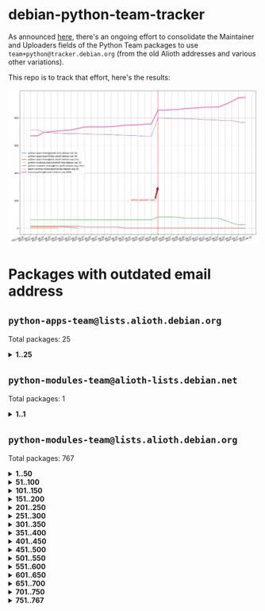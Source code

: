 # debian-python-team-tracker



As announced [here](https://lists.debian.org/debian-python/2021/08/msg00006.html), there's an ongoing effort to consolidate the Maintainer and Uploaders fields of the Python Team packages to use `team+python@tracker.debian.org` (from the old Alioth addresses and various other variations).



This repo is to track that effort, here's the results:



![Python team emails](images/python_team_emails.svg)


# Packages with outdated email address

## `python-apps-team@lists.alioth.debian.org`
Total packages: 25
<details>
<summary><b>1..25</b></summary>


| # | Package | Version |
| --- | --- | --- |
| 1 | [alot](https://tracker.debian.org/alot) | 0.9.1-2 |
| 2 | [archmage](https://tracker.debian.org/archmage) | 1:0.4.2.1-1 |
| 3 | [beets](https://tracker.debian.org/beets) | 1.4.9-7 |
| 4 | [ctop](https://tracker.debian.org/ctop) | 1.0.0-2.1 |
| 5 | [cython](https://tracker.debian.org/cython) | 0.29.14-1 |
| 6 | [db2twitter](https://tracker.debian.org/db2twitter) | 0.6-1.1 |
| 7 | [dodgy](https://tracker.debian.org/dodgy) | 0.1.9-3 |
| 8 | [etm](https://tracker.debian.org/etm) | 3.2.30-1.1 |
| 9 | [firmware-microbit-micropython](https://tracker.debian.org/firmware-microbit-micropython) | 1.0.1-2 |
| 10 | [flatlatex](https://tracker.debian.org/flatlatex) | 0.8-1.1 |
| 11 | [freealchemist](https://tracker.debian.org/freealchemist) | 0.5-1.1 |
| 12 | [kanboard-cli](https://tracker.debian.org/kanboard-cli) | 0.0.2-1.1 |
| 13 | [lightyears](https://tracker.debian.org/lightyears) | 1.4-2 |
| 14 | [muttdown](https://tracker.debian.org/muttdown) | 0.3.4-1 |
| 15 | [pelican](https://tracker.debian.org/pelican) | 4.0.1+dfsg-1.1 |
| 16 | [pipenv](https://tracker.debian.org/pipenv) | 11.9.0-1.1 |
| 17 | [prospector](https://tracker.debian.org/prospector) | 1.1.7-2 |
| 18 | [pybik](https://tracker.debian.org/pybik) | 3.0-3.1 |
| 19 | [radon](https://tracker.debian.org/radon) | 4.1.0+dfsg-1 |
| 20 | [retweet](https://tracker.debian.org/retweet) | 0.10-1.1 |
| 21 | [sen](https://tracker.debian.org/sen) | 0.6.1-0.1 |
| 22 | [sinntp](https://tracker.debian.org/sinntp) | 1.6-1.2 |
| 23 | [smem](https://tracker.debian.org/smem) | 1.5-1.1 |
| 24 | [twitterwatch](https://tracker.debian.org/twitterwatch) | 0.1-1.1 |
| 25 | [voltron](https://tracker.debian.org/voltron) | 0.1.7+git20200109-1.1 |
</details>

## `python-modules-team@alioth-lists.debian.net`
Total packages: 1
<details>
<summary><b>1..1</b></summary>


| # | Package | Version |
| --- | --- | --- |
| 1 | [setuptools-scm](https://tracker.debian.org/setuptools-scm) | 4.1.2-3 |
</details>

## `python-modules-team@lists.alioth.debian.org`
Total packages: 767
<details>
<summary><b>1..50</b></summary>


| # | Package | Version |
| --- | --- | --- |
| 1 | [aiowsgi](https://tracker.debian.org/aiowsgi) | 0.7-1.1 |
| 2 | [anorack](https://tracker.debian.org/anorack) | 0.2.7-1 |
| 3 | [anosql](https://tracker.debian.org/anosql) | 1.0.1-1 |
| 4 | [appdirs](https://tracker.debian.org/appdirs) | 1.4.4-1 |
| 5 | [asn1crypto](https://tracker.debian.org/asn1crypto) | 1.4.0-1 |
| 6 | [astral](https://tracker.debian.org/astral) | 1.6.1-2 |
| 7 | [authheaders](https://tracker.debian.org/authheaders) | 0.13.0-1 |
| 8 | [authres](https://tracker.debian.org/authres) | 1.2.0-2 |
| 9 | [automat](https://tracker.debian.org/automat) | 20.2.0-1 |
| 10 | [azure-cosmos-table-python](https://tracker.debian.org/azure-cosmos-table-python) | 1.0.5+git20191025-5 |
| 11 | [babelfish](https://tracker.debian.org/babelfish) | 0.5.4-3 |
| 12 | [bdist-nsi](https://tracker.debian.org/bdist-nsi) | 0.1.5-2 |
| 13 | [behave](https://tracker.debian.org/behave) | 1.2.6-3 |
| 14 | [bernhard](https://tracker.debian.org/bernhard) | 0.2.6-2 |
| 15 | [betamax](https://tracker.debian.org/betamax) | 0.8.1-2 |
| 16 | [bibtexparser](https://tracker.debian.org/bibtexparser) | 1.1.0+ds-3 |
| 17 | [binaryornot](https://tracker.debian.org/binaryornot) | 0.4.4+dfsg-4 |
| 18 | [bitstruct](https://tracker.debian.org/bitstruct) | 8.9.0-1 |
| 19 | [blessings](https://tracker.debian.org/blessings) | 1.6-3 |
| 20 | [blinker](https://tracker.debian.org/blinker) | 1.4+dfsg1-0.3 |
| 21 | [bottleneck](https://tracker.debian.org/bottleneck) | 1.2.1+ds1-2 |
| 22 | [case](https://tracker.debian.org/case) | 1.5.3+dfsg-3 |
| 23 | [celery-batches](https://tracker.debian.org/celery-batches) | 0.2-2 |
| 24 | [celery-haystack](https://tracker.debian.org/celery-haystack) | 0.10-4 |
| 25 | [cerealizer](https://tracker.debian.org/cerealizer) | 0.8.1-3 |
| 26 | [chardet](https://tracker.debian.org/chardet) | 4.0.0-1 |
| 27 | [chargebee-python](https://tracker.debian.org/chargebee-python) | 1.6.6-1 |
| 28 | [chargebee2-python](https://tracker.debian.org/chargebee2-python) | 2.7.3-1 |
| 29 | [circuits](https://tracker.debian.org/circuits) | 3.1.0+ds1-2 |
| 30 | [cloudpickle](https://tracker.debian.org/cloudpickle) | 1.6.0-1 |
| 31 | [codicefiscale](https://tracker.debian.org/codicefiscale) | 0.9+ds0-2 |
| 32 | [colorclass](https://tracker.debian.org/colorclass) | 2.2.0-2.1 |
| 33 | [colorspacious](https://tracker.debian.org/colorspacious) | 1.1.2-2 |
| 34 | [commonmark](https://tracker.debian.org/commonmark) | 0.9.1-3 |
| 35 | [configobj](https://tracker.debian.org/configobj) | 5.0.6-4 |
| 36 | [constantly](https://tracker.debian.org/constantly) | 15.1.0-2 |
| 37 | [contextlib2](https://tracker.debian.org/contextlib2) | 0.6.0.post1-1 |
| 38 | [cookiecutter](https://tracker.debian.org/cookiecutter) | 1.6.0-4 |
| 39 | [coreapi](https://tracker.debian.org/coreapi) | 2.3.3-4 |
| 40 | [coreschema](https://tracker.debian.org/coreschema) | 0.0.4-3 |
| 41 | [cov-core](https://tracker.debian.org/cov-core) | 1.15.0-3 |
| 42 | [cppy](https://tracker.debian.org/cppy) | 1.1.0-2 |
| 43 | [cram](https://tracker.debian.org/cram) | 0.7-4 |
| 44 | [cssutils](https://tracker.debian.org/cssutils) | 1.0.2-3 |
| 45 | [d2to1](https://tracker.debian.org/d2to1) | 0.2.12-2 |
| 46 | [deap](https://tracker.debian.org/deap) | 1.3.1-2 |
| 47 | [debiancontributors](https://tracker.debian.org/debiancontributors) | 0.7.8-2 |
| 48 | [defusedxml](https://tracker.debian.org/defusedxml) | 0.6.0-2 |
| 49 | [devpi-common](https://tracker.debian.org/devpi-common) | 3.2.2-1.1 |
| 50 | [django-ajax-selects](https://tracker.debian.org/django-ajax-selects) | 1.7.0-3 |
</details>
<details>
<summary><b>51..100</b></summary>

| # | Package | Version |
| --- | --- | --- |
| 51 | [django-anymail](https://tracker.debian.org/django-anymail) | 7.1.0-1 |
| 52 | [django-auto-one-to-one](https://tracker.debian.org/django-auto-one-to-one) | 3.3.0-1 |
| 53 | [django-bitfield](https://tracker.debian.org/django-bitfield) | 1.9.6-2 |
| 54 | [django-countries](https://tracker.debian.org/django-countries) | 6.0-1 |
| 55 | [django-dirtyfields](https://tracker.debian.org/django-dirtyfields) | 1.3.1-2 |
| 56 | [django-downloadview](https://tracker.debian.org/django-downloadview) | 2.1.1-1 |
| 57 | [django-environ](https://tracker.debian.org/django-environ) | 0.4.4-2 |
| 58 | [django-filter](https://tracker.debian.org/django-filter) | 2.4.0-1 |
| 59 | [django-fsm-admin](https://tracker.debian.org/django-fsm-admin) | 1.2.4-2 |
| 60 | [django-guardian](https://tracker.debian.org/django-guardian) | 2.0.0-2 |
| 61 | [django-hvad](https://tracker.debian.org/django-hvad) | 1.8.0-1.1 |
| 62 | [django-impersonate](https://tracker.debian.org/django-impersonate) | 1.5-1 |
| 63 | [django-js-reverse](https://tracker.debian.org/django-js-reverse) | 0.7.3-1.1 |
| 64 | [django-macaddress](https://tracker.debian.org/django-macaddress) | 1.5.0-2 |
| 65 | [django-maintenancemode](https://tracker.debian.org/django-maintenancemode) | 0.11.3-1 |
| 66 | [django-markupfield](https://tracker.debian.org/django-markupfield) | 2.0.0-1 |
| 67 | [django-memoize](https://tracker.debian.org/django-memoize) | 2.2.0+dfsg-1 |
| 68 | [django-model-utils](https://tracker.debian.org/django-model-utils) | 3.1.1-2 |
| 69 | [django-nose](https://tracker.debian.org/django-nose) | 1.4.6-2.1 |
| 70 | [django-notification](https://tracker.debian.org/django-notification) | 1.2.0-3 |
| 71 | [django-organizations](https://tracker.debian.org/django-organizations) | 1.1.2-1 |
| 72 | [django-pagination](https://tracker.debian.org/django-pagination) | 1.0.7-4 |
| 73 | [django-paintstore](https://tracker.debian.org/django-paintstore) | 0.2-4 |
| 74 | [django-picklefield](https://tracker.debian.org/django-picklefield) | 3.0.1-1 |
| 75 | [django-pipeline](https://tracker.debian.org/django-pipeline) | 1.6.14-3 |
| 76 | [django-q](https://tracker.debian.org/django-q) | 1.2.1-1 |
| 77 | [django-recurrence](https://tracker.debian.org/django-recurrence) | 1.10.3-1 |
| 78 | [django-redis-sessions](https://tracker.debian.org/django-redis-sessions) | 0.6.1-2 |
| 79 | [django-sass-processor](https://tracker.debian.org/django-sass-processor) | 0.8.2-1 |
| 80 | [django-setuptest](https://tracker.debian.org/django-setuptest) | 0.2.1-4 |
| 81 | [django-simple-captcha](https://tracker.debian.org/django-simple-captcha) | 0.5.6-2 |
| 82 | [django-simple-redis-admin](https://tracker.debian.org/django-simple-redis-admin) | 1.4.0-2 |
| 83 | [django-stronghold](https://tracker.debian.org/django-stronghold) | 0.3.0+debian-2 |
| 84 | [django-uwsgi](https://tracker.debian.org/django-uwsgi) | 0.2.2-2 |
| 85 | [django-webpack-loader](https://tracker.debian.org/django-webpack-loader) | 0.6.0-2 |
| 86 | [django-websocket-redis](https://tracker.debian.org/django-websocket-redis) | 0.4.7-2 |
| 87 | [django-wkhtmltopdf](https://tracker.debian.org/django-wkhtmltopdf) | 3.3.0-1 |
| 88 | [django-xmlrpc](https://tracker.debian.org/django-xmlrpc) | 0.1.8-2 |
| 89 | [djangorestframework-api-key](https://tracker.debian.org/djangorestframework-api-key) | 2.0.0-2 |
| 90 | [djangorestframework-filters](https://tracker.debian.org/djangorestframework-filters) | 1.0.0.dev0-1 |
| 91 | [dkimpy](https://tracker.debian.org/dkimpy) | 1.0.5-1 |
| 92 | [dnsdiag](https://tracker.debian.org/dnsdiag) | 1.7.0-1 |
| 93 | [dnspython](https://tracker.debian.org/dnspython) | 2.0.0-1 |
| 94 | [dockerpty](https://tracker.debian.org/dockerpty) | 0.4.1-2 |
| 95 | [dominate](https://tracker.debian.org/dominate) | 2.3.1-2 |
| 96 | [doublex](https://tracker.debian.org/doublex) | 1.9.2-1 |
| 97 | [drf-generators](https://tracker.debian.org/drf-generators) | 0.5.0-1 |
| 98 | [easyprocess](https://tracker.debian.org/easyprocess) | 0.2.5-2 |
| 99 | [elasticsearch-curator](https://tracker.debian.org/elasticsearch-curator) | 5.8.1-1 |
| 100 | [entrypoints](https://tracker.debian.org/entrypoints) | 0.3-3 |
</details>
<details>
<summary><b>101..150</b></summary>

| # | Package | Version |
| --- | --- | --- |
| 101 | [enum34](https://tracker.debian.org/enum34) | 1.1.6-4 |
| 102 | [enzyme](https://tracker.debian.org/enzyme) | 0.4.1-2 |
| 103 | [exam](https://tracker.debian.org/exam) | 0.10.5-3 |
| 104 | [factory-boy](https://tracker.debian.org/factory-boy) | 2.11.1-3 |
| 105 | [faker](https://tracker.debian.org/faker) | 0.9.3-0.1 |
| 106 | [fakesleep](https://tracker.debian.org/fakesleep) | 0.1-2 |
| 107 | [fastchunking](https://tracker.debian.org/fastchunking) | 0.0.3-2 |
| 108 | [fastkml](https://tracker.debian.org/fastkml) | 0.11-3 |
| 109 | [feedgenerator](https://tracker.debian.org/feedgenerator) | 1.9-2 |
| 110 | [flake8-docstrings](https://tracker.debian.org/flake8-docstrings) | 1.1.0-1.1 |
| 111 | [flake8-polyfill](https://tracker.debian.org/flake8-polyfill) | 1.0.2-2 |
| 112 | [flask-api](https://tracker.debian.org/flask-api) | 1.1+dfsg-1.1 |
| 113 | [flask-assets](https://tracker.debian.org/flask-assets) | 2.0-1 |
| 114 | [flask-babelex](https://tracker.debian.org/flask-babelex) | 0.9.4-1 |
| 115 | [flask-bcrypt](https://tracker.debian.org/flask-bcrypt) | 0.7.1-2 |
| 116 | [flask-compress](https://tracker.debian.org/flask-compress) | 1.4.0-3 |
| 117 | [flask-gravatar](https://tracker.debian.org/flask-gravatar) | 0.4.2-2 |
| 118 | [flask-htmlmin](https://tracker.debian.org/flask-htmlmin) | 1.3.2-2 |
| 119 | [flask-ldapconn](https://tracker.debian.org/flask-ldapconn) | 0.7.2-1.1 |
| 120 | [flask-limiter](https://tracker.debian.org/flask-limiter) | 1.0.1-2 |
| 121 | [flask-login](https://tracker.debian.org/flask-login) | 0.5.0-1 |
| 122 | [flask-mail](https://tracker.debian.org/flask-mail) | 0.9.1+dfsg1-1.1 |
| 123 | [flask-mongoengine](https://tracker.debian.org/flask-mongoengine) | 0.9.3-4 |
| 124 | [flask-multistatic](https://tracker.debian.org/flask-multistatic) | 1.0-2 |
| 125 | [flask-paranoid](https://tracker.debian.org/flask-paranoid) | 0.2.0-3.1 |
| 126 | [flask-principal](https://tracker.debian.org/flask-principal) | 0.4.0-2 |
| 127 | [flask-script](https://tracker.debian.org/flask-script) | 2.0.6-2 |
| 128 | [flask-silk](https://tracker.debian.org/flask-silk) | 0.2-18 |
| 129 | [flask-wtf](https://tracker.debian.org/flask-wtf) | 0.14.3-1 |
| 130 | [flufl.bounce](https://tracker.debian.org/flufl.bounce) | 3.0.1-1 |
| 131 | [flufl.enum](https://tracker.debian.org/flufl.enum) | 4.1.1-3 |
| 132 | [flufl.i18n](https://tracker.debian.org/flufl.i18n) | 3.0.1-1 |
| 133 | [flufl.lock](https://tracker.debian.org/flufl.lock) | 5.0.1-1 |
| 134 | [flufl.password](https://tracker.debian.org/flufl.password) | 1.3-3 |
| 135 | [flufl.testing](https://tracker.debian.org/flufl.testing) | 0.7-2 |
| 136 | [freetype-py](https://tracker.debian.org/freetype-py) | 2.2.0-1 |
| 137 | [gerritlib](https://tracker.debian.org/gerritlib) | 0.8.0-2 |
| 138 | [gmplot](https://tracker.debian.org/gmplot) | 1.2.0-2 |
| 139 | [gpxpy](https://tracker.debian.org/gpxpy) | 1.4.2-1 |
| 140 | [gtextfsm](https://tracker.debian.org/gtextfsm) | 1.1.0-2 |
| 141 | [gtts](https://tracker.debian.org/gtts) | 2.0.3-1 |
| 142 | [gtts-token](https://tracker.debian.org/gtts-token) | 1.1.3-1 |
| 143 | [guzzle-sphinx-theme](https://tracker.debian.org/guzzle-sphinx-theme) | 0.7.11-5 |
| 144 | [hachoir](https://tracker.debian.org/hachoir) | 3.1.0+dfsg-3 |
| 145 | [haproxy-log-analysis](https://tracker.debian.org/haproxy-log-analysis) | 2.0~b0-2 |
| 146 | [heapdict](https://tracker.debian.org/heapdict) | 1.0.1-1 |
| 147 | [hiro](https://tracker.debian.org/hiro) | 0.5-2 |
| 148 | [httpx](https://tracker.debian.org/httpx) | 0.16.1-1 |
| 149 | [hyperlink](https://tracker.debian.org/hyperlink) | 19.0.0-2 |
| 150 | [hypothesis-auto](https://tracker.debian.org/hypothesis-auto) | 1.1.4-2 |
</details>
<details>
<summary><b>151..200</b></summary>

| # | Package | Version |
| --- | --- | --- |
| 151 | [importmagic](https://tracker.debian.org/importmagic) | 0.1.7-2 |
| 152 | [inflection](https://tracker.debian.org/inflection) | 0.3.1-2 |
| 153 | [ipdb](https://tracker.debian.org/ipdb) | 0.13.3-1 |
| 154 | [isodate](https://tracker.debian.org/isodate) | 0.6.0-2 |
| 155 | [itypes](https://tracker.debian.org/itypes) | 1.1.0-4 |
| 156 | [jaraco.itertools](https://tracker.debian.org/jaraco.itertools) | 2.0.1-4 |
| 157 | [javaproperties](https://tracker.debian.org/javaproperties) | 0.7.0-1 |
| 158 | [jinja2-time](https://tracker.debian.org/jinja2-time) | 0.2.0-2 |
| 159 | [jpy](https://tracker.debian.org/jpy) | 0.9.0-3 |
| 160 | [jpylyzer](https://tracker.debian.org/jpylyzer) | 2.0.0-3 |
| 161 | [json-tricks](https://tracker.debian.org/json-tricks) | 3.11.0-2 |
| 162 | [jsonhyperschema-codec](https://tracker.debian.org/jsonhyperschema-codec) | 1.0.3-2 |
| 163 | [jsonpickle](https://tracker.debian.org/jsonpickle) | 1.2-1 |
| 164 | [junos-eznc](https://tracker.debian.org/junos-eznc) | 2.1.7-3 |
| 165 | [jupyter-sphinx-theme](https://tracker.debian.org/jupyter-sphinx-theme) | 0.0.6+ds1-10 |
| 166 | [kitchen](https://tracker.debian.org/kitchen) | 1.2.6-2 |
| 167 | [kivy](https://tracker.debian.org/kivy) | 1.11.0-2 |
| 168 | [kiwisolver](https://tracker.debian.org/kiwisolver) | 1.3.1-1 |
| 169 | [lazr.delegates](https://tracker.debian.org/lazr.delegates) | 2.0.3-2 |
| 170 | [lazr.restfulclient](https://tracker.debian.org/lazr.restfulclient) | 0.14.2-2 |
| 171 | [lazr.smtptest](https://tracker.debian.org/lazr.smtptest) | 2.0.3-2 |
| 172 | [lexicon](https://tracker.debian.org/lexicon) | 3.3.17-1 |
| 173 | [libthumbor](https://tracker.debian.org/libthumbor) | 1.3.3-2 |
| 174 | [logilab-constraint](https://tracker.debian.org/logilab-constraint) | 0.6.0-2 |
| 175 | [mako](https://tracker.debian.org/mako) | 1.1.3+ds1-2 |
| 176 | [mando](https://tracker.debian.org/mando) | 0.6.4-5 |
| 177 | [manuel](https://tracker.debian.org/manuel) | 1.10.1-2 |
| 178 | [markupsafe](https://tracker.debian.org/markupsafe) | 1.1.1-1 |
| 179 | [mercurial-extension-utils](https://tracker.debian.org/mercurial-extension-utils) | 1.5.1-1 |
| 180 | [mercurial-extension-utils](https://tracker.debian.org/mercurial-extension-utils) | 1.5.1-3 |
| 181 | [mercurial-keyring](https://tracker.debian.org/mercurial-keyring) | 1.3.1-3 |
| 182 | [microsoft-authentication-extensions-for-python](https://tracker.debian.org/microsoft-authentication-extensions-for-python) | 0.3.0-1 |
| 183 | [milksnake](https://tracker.debian.org/milksnake) | 0.1.5-1 |
| 184 | [mimerender](https://tracker.debian.org/mimerender) | 0.6.0-2 |
| 185 | [mmllib](https://tracker.debian.org/mmllib) | 0.3.0.post1-2 |
| 186 | [mockldap](https://tracker.debian.org/mockldap) | 0.3.0-4 |
| 187 | [modernize](https://tracker.debian.org/modernize) | 0.7-2 |
| 188 | [moksha.common](https://tracker.debian.org/moksha.common) | 1.2.5-4 |
| 189 | [more-itertools](https://tracker.debian.org/more-itertools) | 4.2.0-3 |
| 190 | [mrtparse](https://tracker.debian.org/mrtparse) | 1.6-2 |
| 191 | [multiprocess](https://tracker.debian.org/multiprocess) | 0.70.11.1-1 |
| 192 | [musicbrainzngs](https://tracker.debian.org/musicbrainzngs) | 0.7.1-2 |
| 193 | [mutagen](https://tracker.debian.org/mutagen) | 1.45.1-2 |
| 194 | [mwic](https://tracker.debian.org/mwic) | 0.7.8-1 |
| 195 | [mysql-connector-python](https://tracker.debian.org/mysql-connector-python) | 8.0.15-2 |
| 196 | [nb2plots](https://tracker.debian.org/nb2plots) | 0.6-2 |
| 197 | [netifaces](https://tracker.debian.org/netifaces) | 0.10.9-0.2 |
| 198 | [netmiko](https://tracker.debian.org/netmiko) | 2.4.2-1 |
| 199 | [networkx](https://tracker.debian.org/networkx) | 2.5+ds-2 |
| 200 | [nose](https://tracker.debian.org/nose) | 1.3.7-6 |
</details>
<details>
<summary><b>201..250</b></summary>

| # | Package | Version |
| --- | --- | --- |
| 201 | [nose](https://tracker.debian.org/nose) | 1.3.7-7 |
| 202 | [nose2](https://tracker.debian.org/nose2) | 0.9.2-1 |
| 203 | [nose2-cov](https://tracker.debian.org/nose2-cov) | 1.0a4-3 |
| 204 | [ntplib](https://tracker.debian.org/ntplib) | 0.3.3-2 |
| 205 | [numpy-stl](https://tracker.debian.org/numpy-stl) | 2.9.0-1 |
| 206 | [numpydoc](https://tracker.debian.org/numpydoc) | 1.1.0-3 |
| 207 | [obsub](https://tracker.debian.org/obsub) | 0.2-4 |
| 208 | [okasha](https://tracker.debian.org/okasha) | 0.2.4-4 |
| 209 | [overpass](https://tracker.debian.org/overpass) | 0.7-1 |
| 210 | [paramiko](https://tracker.debian.org/paramiko) | 2.7.2-1 |
| 211 | [pastescript](https://tracker.debian.org/pastescript) | 2.0.2-4 |
| 212 | [pcapy](https://tracker.debian.org/pcapy) | 0.11.4-2 |
| 213 | [pdfkit](https://tracker.debian.org/pdfkit) | 0.6.1-2 |
| 214 | [pep8](https://tracker.debian.org/pep8) | 1.7.1-9 |
| 215 | [pep8-naming](https://tracker.debian.org/pep8-naming) | 0.10.0-1 |
| 216 | [pg8000](https://tracker.debian.org/pg8000) | 1.10.6-2 |
| 217 | [pidcat](https://tracker.debian.org/pidcat) | 2.1.0-4 |
| 218 | [pilkit](https://tracker.debian.org/pilkit) | 2.0-3 |
| 219 | [plastex](https://tracker.debian.org/plastex) | 2.1-2 |
| 220 | [ply](https://tracker.debian.org/ply) | 3.11-4 |
| 221 | [portio](https://tracker.debian.org/portio) | 0.5-4 |
| 222 | [postgresfixture](https://tracker.debian.org/postgresfixture) | 0.4.2-1 |
| 223 | [power](https://tracker.debian.org/power) | 1.4+dfsg-4 |
| 224 | [pprintpp](https://tracker.debian.org/pprintpp) | 0.4.0-2 |
| 225 | [preggy](https://tracker.debian.org/preggy) | 1.4.4-1 |
| 226 | [prettytable](https://tracker.debian.org/prettytable) | 0.7.2-5 |
| 227 | [proxmoxer](https://tracker.debian.org/proxmoxer) | 1.0.3-2 |
| 228 | [ptable](https://tracker.debian.org/ptable) | 0.9.2-2 |
| 229 | [py-macaroon-bakery](https://tracker.debian.org/py-macaroon-bakery) | 1.3.1-1 |
| 230 | [py-radix](https://tracker.debian.org/py-radix) | 0.10.0-3 |
| 231 | [py3dns](https://tracker.debian.org/py3dns) | 3.2.1-1 |
| 232 | [pyacoustid](https://tracker.debian.org/pyacoustid) | 1.2.0-2 |
| 233 | [pyasn1](https://tracker.debian.org/pyasn1) | 0.4.8-1 |
| 234 | [pybindgen](https://tracker.debian.org/pybindgen) | 0.20.0+dfsg1-2 |
| 235 | [pycairo](https://tracker.debian.org/pycairo) | 1.16.2-3 |
| 236 | [pycairo](https://tracker.debian.org/pycairo) | 1.16.2-4 |
| 237 | [pycallgraph](https://tracker.debian.org/pycallgraph) | 1.1.3-1.2 |
| 238 | [pycares](https://tracker.debian.org/pycares) | 3.1.1-1 |
| 239 | [pychm](https://tracker.debian.org/pychm) | 0.8.6-2 |
| 240 | [pycifrw](https://tracker.debian.org/pycifrw) | 4.4-2 |
| 241 | [pyclamd](https://tracker.debian.org/pyclamd) | 0.4.0-2 |
| 242 | [pycodestyle](https://tracker.debian.org/pycodestyle) | 2.6.0-1 |
| 243 | [pycparser](https://tracker.debian.org/pycparser) | 2.20-3 |
| 244 | [pycryptodome](https://tracker.debian.org/pycryptodome) | 3.9.7+dfsg1-1 |
| 245 | [pycxx](https://tracker.debian.org/pycxx) | 7.1.4-0.1 |
| 246 | [pydbus](https://tracker.debian.org/pydbus) | 0.6.0-4 |
| 247 | [pydenticon](https://tracker.debian.org/pydenticon) | 0.3.1-2 |
| 248 | [pydispatcher](https://tracker.debian.org/pydispatcher) | 2.0.5-2 |
| 249 | [pydle](https://tracker.debian.org/pydle) | 0.9.4-2 |
| 250 | [pyeapi](https://tracker.debian.org/pyeapi) | 0.8.1-2 |
</details>
<details>
<summary><b>251..300</b></summary>

| # | Package | Version |
| --- | --- | --- |
| 251 | [pyee](https://tracker.debian.org/pyee) | 7.0.2-1 |
| 252 | [pyenchant](https://tracker.debian.org/pyenchant) | 3.2.0-1 |
| 253 | [pyfg](https://tracker.debian.org/pyfg) | 0.50-2 |
| 254 | [pyfiglet](https://tracker.debian.org/pyfiglet) | 0.8.0+dfsg-1 |
| 255 | [pyfribidi](https://tracker.debian.org/pyfribidi) | 0.12.0+repack-7 |
| 256 | [pygame](https://tracker.debian.org/pygame) | 1.9.6+dfsg-2 |
| 257 | [pygeoif](https://tracker.debian.org/pygeoif) | 0.7-2 |
| 258 | [pygithub](https://tracker.debian.org/pygithub) | 1.43.7-1 |
| 259 | [pygments](https://tracker.debian.org/pygments) | 2.3.1+dfsg-3 |
| 260 | [pygtail](https://tracker.debian.org/pygtail) | 0.6.1-2 |
| 261 | [pygtkspellcheck](https://tracker.debian.org/pygtkspellcheck) | 4.0.5-2 |
| 262 | [pyhamcrest](https://tracker.debian.org/pyhamcrest) | 1.9.0-3 |
| 263 | [pyicu](https://tracker.debian.org/pyicu) | 2.5-1 |
| 264 | [pyinotify](https://tracker.debian.org/pyinotify) | 0.9.6-1.3 |
| 265 | [pyiosxr](https://tracker.debian.org/pyiosxr) | 0.52-1.1 |
| 266 | [pyjavaproperties](https://tracker.debian.org/pyjavaproperties) | 0.7-2 |
| 267 | [pyjokes](https://tracker.debian.org/pyjokes) | 0.5.0-3 |
| 268 | [pykcs11](https://tracker.debian.org/pykcs11) | 1.5.10-1 |
| 269 | [pylama](https://tracker.debian.org/pylama) | 7.4.3-3 |
| 270 | [pylibmc](https://tracker.debian.org/pylibmc) | 1.5.2-3 |
| 271 | [pylint-celery](https://tracker.debian.org/pylint-celery) | 0.3-5 |
| 272 | [pylint-common](https://tracker.debian.org/pylint-common) | 0.2.5-4 |
| 273 | [pylint-django](https://tracker.debian.org/pylint-django) | 2.0.13-1 |
| 274 | [pylint-flask](https://tracker.debian.org/pylint-flask) | 0.5-4 |
| 275 | [pylint-plugin-utils](https://tracker.debian.org/pylint-plugin-utils) | 0.6-1 |
| 276 | [pymacs](https://tracker.debian.org/pymacs) | 0.25-3 |
| 277 | [pymilter](https://tracker.debian.org/pymilter) | 1.0.4-2 |
| 278 | [pymodbus](https://tracker.debian.org/pymodbus) | 2.1.0+dfsg-2 |
| 279 | [pymssql](https://tracker.debian.org/pymssql) | 2.1.4+dfsg-3 |
| 280 | [pymupdf](https://tracker.debian.org/pymupdf) | 1.17.4+ds1-2 |
| 281 | [pynag](https://tracker.debian.org/pynag) | 1.1.2+dfsg-2 |
| 282 | [pynliner](https://tracker.debian.org/pynliner) | 0.8.0-2 |
| 283 | [pyopengl](https://tracker.debian.org/pyopengl) | 3.1.5+dfsg-1 |
| 284 | [pypandoc](https://tracker.debian.org/pypandoc) | 1.5+ds0-1 |
| 285 | [pyparsing](https://tracker.debian.org/pyparsing) | 2.4.7-1 |
| 286 | [pyphen](https://tracker.debian.org/pyphen) | 0.9.5-3 |
| 287 | [pyprind](https://tracker.debian.org/pyprind) | 2.11.2-2 |
| 288 | [pyquery](https://tracker.debian.org/pyquery) | 1.2.9-4 |
| 289 | [pyrad](https://tracker.debian.org/pyrad) | 2.1-2 |
| 290 | [pyrfc3339](https://tracker.debian.org/pyrfc3339) | 1.1-2 |
| 291 | [pyrsistent](https://tracker.debian.org/pyrsistent) | 0.15.5-1 |
| 292 | [pysendfile](https://tracker.debian.org/pysendfile) | 2.0.1-3 |
| 293 | [pysimplesoap](https://tracker.debian.org/pysimplesoap) | 1.16.2-3 |
| 294 | [pysmi](https://tracker.debian.org/pysmi) | 0.3.2-2 |
| 295 | [pysodium](https://tracker.debian.org/pysodium) | 0.7.0-2 |
| 296 | [pyspf](https://tracker.debian.org/pyspf) | 2.0.14-2 |
| 297 | [pysrs](https://tracker.debian.org/pysrs) | 1.0.3-2 |
| 298 | [pysrt](https://tracker.debian.org/pysrt) | 1.0.1-2 |
| 299 | [pyssim](https://tracker.debian.org/pyssim) | 0.2-2 |
| 300 | [pystemd](https://tracker.debian.org/pystemd) | 0.7.0-4 |
</details>
<details>
<summary><b>301..350</b></summary>

| # | Package | Version |
| --- | --- | --- |
| 301 | [pysubnettree](https://tracker.debian.org/pysubnettree) | 0.33-1 |
| 302 | [pytaglib](https://tracker.debian.org/pytaglib) | 0.3.6+dfsg-2 |
| 303 | [pytds](https://tracker.debian.org/pytds) | 1.10.0-1 |
| 304 | [pytest-arraydiff](https://tracker.debian.org/pytest-arraydiff) | 0.3-1 |
| 305 | [pytest-bdd](https://tracker.debian.org/pytest-bdd) | 3.2.1-1 |
| 306 | [pytest-cookies](https://tracker.debian.org/pytest-cookies) | 0.4.0-1 |
| 307 | [pytest-django](https://tracker.debian.org/pytest-django) | 3.5.1-1 |
| 308 | [pytest-expect](https://tracker.debian.org/pytest-expect) | 1.1.0-2 |
| 309 | [pytest-forked](https://tracker.debian.org/pytest-forked) | 1.3.0-1 |
| 310 | [pytest-helpers-namespace](https://tracker.debian.org/pytest-helpers-namespace) | 2019.1.8-1 |
| 311 | [pytest-httpbin](https://tracker.debian.org/pytest-httpbin) | 1.0.0-2 |
| 312 | [pytest-instafail](https://tracker.debian.org/pytest-instafail) | 0.4.2-1 |
| 313 | [pytest-remotedata](https://tracker.debian.org/pytest-remotedata) | 0.3.2-1 |
| 314 | [pytest-runner](https://tracker.debian.org/pytest-runner) | 2.11.1-1.2 |
| 315 | [pytest-sugar](https://tracker.debian.org/pytest-sugar) | 0.9.4-1 |
| 316 | [pytest-tornado](https://tracker.debian.org/pytest-tornado) | 0.8.1-1 |
| 317 | [pytest-vcr](https://tracker.debian.org/pytest-vcr) | 1.0.2-2 |
| 318 | [pytest-xvfb](https://tracker.debian.org/pytest-xvfb) | 1.2.0-1 |
| 319 | [python-activipy](https://tracker.debian.org/python-activipy) | 0.1-7 |
| 320 | [python-adal](https://tracker.debian.org/python-adal) | 1.2.2-1 |
| 321 | [python-agate](https://tracker.debian.org/python-agate) | 1.6.1-1 |
| 322 | [python-agate-excel](https://tracker.debian.org/python-agate-excel) | 0.2.3-1 |
| 323 | [python-aiohttp-security](https://tracker.debian.org/python-aiohttp-security) | 0.4.0-2 |
| 324 | [python-aiohttp-session](https://tracker.debian.org/python-aiohttp-session) | 2.9.0-2 |
| 325 | [python-aioinflux](https://tracker.debian.org/python-aioinflux) | 0.9.0-2 |
| 326 | [python-aiomeasures](https://tracker.debian.org/python-aiomeasures) | 0.5.14-3 |
| 327 | [python-altair](https://tracker.debian.org/python-altair) | 4.0.1-2 |
| 328 | [python-altgraph](https://tracker.debian.org/python-altgraph) | 0.17+ds0-1 |
| 329 | [python-amqplib](https://tracker.debian.org/python-amqplib) | 1.0.2-2 |
| 330 | [python-anyjson](https://tracker.debian.org/python-anyjson) | 0.3.3-2 |
| 331 | [python-apptools](https://tracker.debian.org/python-apptools) | 4.5.0-1.1 |
| 332 | [python-aptly](https://tracker.debian.org/python-aptly) | 0.12.10-2 |
| 333 | [python-argon2](https://tracker.debian.org/python-argon2) | 18.3.0-2 |
| 334 | [python-args](https://tracker.debian.org/python-args) | 0.1.0-3 |
| 335 | [python-arpy](https://tracker.debian.org/python-arpy) | 1.1.1-4 |
| 336 | [python-astor](https://tracker.debian.org/python-astor) | 0.8.1-1 |
| 337 | [python-async-timeout](https://tracker.debian.org/python-async-timeout) | 3.0.1-1.1 |
| 338 | [python-azure-devtools](https://tracker.debian.org/python-azure-devtools) | 1.2.0-1 |
| 339 | [python-base58](https://tracker.debian.org/python-base58) | 1.0.3-1.1 |
| 340 | [python-bcdoc](https://tracker.debian.org/python-bcdoc) | 0.16.0-2 |
| 341 | [python-bioblend](https://tracker.debian.org/python-bioblend) | 0.7.0-3 |
| 342 | [python-bitbucket-api](https://tracker.debian.org/python-bitbucket-api) | 0.5.0-3 |
| 343 | [python-box](https://tracker.debian.org/python-box) | 3.4.6-2 |
| 344 | [python-btrees](https://tracker.debian.org/python-btrees) | 4.3.1-2 |
| 345 | [python-cachecontrol](https://tracker.debian.org/python-cachecontrol) | 0.12.6-1 |
| 346 | [python-can](https://tracker.debian.org/python-can) | 3.3.2.final~github-2 |
| 347 | [python-cement](https://tracker.debian.org/python-cement) | 2.10.0-2 |
| 348 | [python-cerberus](https://tracker.debian.org/python-cerberus) | 1.3.2-1 |
| 349 | [python-click](https://tracker.debian.org/python-click) | 7.1.2-1 |
| 350 | [python-click-log](https://tracker.debian.org/python-click-log) | 0.2.1-2 |
</details>
<details>
<summary><b>351..400</b></summary>

| # | Package | Version |
| --- | --- | --- |
| 351 | [python-click-threading](https://tracker.debian.org/python-click-threading) | 0.4.4-2 |
| 352 | [python-clint](https://tracker.debian.org/python-clint) | 0.5.1-3 |
| 353 | [python-cluster](https://tracker.debian.org/python-cluster) | 1.3.3-3 |
| 354 | [python-cmarkgfm](https://tracker.debian.org/python-cmarkgfm) | 0.4.2-1 |
| 355 | [python-coloredlogs](https://tracker.debian.org/python-coloredlogs) | 7.3-2 |
| 356 | [python-colour](https://tracker.debian.org/python-colour) | 0.1.5-2 |
| 357 | [python-commentjson](https://tracker.debian.org/python-commentjson) | 0.8.3-2 |
| 358 | [python-consul](https://tracker.debian.org/python-consul) | 0.7.1-1.1 |
| 359 | [python-cookies](https://tracker.debian.org/python-cookies) | 2.2.1-3 |
| 360 | [python-cpuinfo](https://tracker.debian.org/python-cpuinfo) | 5.0.0-2 |
| 361 | [python-crcmod](https://tracker.debian.org/python-crcmod) | 1.7+dfsg-2 |
| 362 | [python-cs](https://tracker.debian.org/python-cs) | 2.7.1-1 |
| 363 | [python-cssselect2](https://tracker.debian.org/python-cssselect2) | 0.3.0-1 |
| 364 | [python-cycler](https://tracker.debian.org/python-cycler) | 0.10.0-3 |
| 365 | [python-daiquiri](https://tracker.debian.org/python-daiquiri) | 1.6.0-1 |
| 366 | [python-dbfread](https://tracker.debian.org/python-dbfread) | 2.0.7-3 |
| 367 | [python-decorator](https://tracker.debian.org/python-decorator) | 4.4.2-2 |
| 368 | [python-demjson](https://tracker.debian.org/python-demjson) | 2.2.4-5 |
| 369 | [python-diaspy](https://tracker.debian.org/python-diaspy) | 0.6.0-2 |
| 370 | [python-dict2xml](https://tracker.debian.org/python-dict2xml) | 1.7.0-1 |
| 371 | [python-dictobj](https://tracker.debian.org/python-dictobj) | 0.4-4 |
| 372 | [python-distro](https://tracker.debian.org/python-distro) | 1.5.0-1 |
| 373 | [python-distutils-extra](https://tracker.debian.org/python-distutils-extra) | 2.45 |
| 374 | [python-django-braces](https://tracker.debian.org/python-django-braces) | 1.14.0-1 |
| 375 | [python-django-casclient](https://tracker.debian.org/python-django-casclient) | 1.5.3-1 |
| 376 | [python-django-dbconn-retry](https://tracker.debian.org/python-django-dbconn-retry) | 0.1.5-1.1 |
| 377 | [python-django-etcd-settings](https://tracker.debian.org/python-django-etcd-settings) | 0.1.13+dfsg-3 |
| 378 | [python-django-gravatar2](https://tracker.debian.org/python-django-gravatar2) | 1.4.4-2 |
| 379 | [python-django-imagekit](https://tracker.debian.org/python-django-imagekit) | 4.0.2-3 |
| 380 | [python-django-jsonfield](https://tracker.debian.org/python-django-jsonfield) | 1.4.0-2 |
| 381 | [python-django-ordered-model](https://tracker.debian.org/python-django-ordered-model) | 3.4.1-1 |
| 382 | [python-django-push-notifications](https://tracker.debian.org/python-django-push-notifications) | 1.4.1-1 |
| 383 | [python-django-rest-framework-guardian](https://tracker.debian.org/python-django-rest-framework-guardian) | 0.3.0-2 |
| 384 | [python-django-rest-hooks](https://tracker.debian.org/python-django-rest-hooks) | 1.6.0-1.1 |
| 385 | [python-django-rules](https://tracker.debian.org/python-django-rules) | 2.2.0-1 |
| 386 | [python-django-simple-history](https://tracker.debian.org/python-django-simple-history) | 2.7.0-1.1 |
| 387 | [python-django-split-settings](https://tracker.debian.org/python-django-split-settings) | 0.3.0-2 |
| 388 | [python-django-tagging](https://tracker.debian.org/python-django-tagging) | 1:0.4.5-3 |
| 389 | [python-dmidecode](https://tracker.debian.org/python-dmidecode) | 3.12.2-11 |
| 390 | [python-dnslib](https://tracker.debian.org/python-dnslib) | 0.9.14-1 |
| 391 | [python-docutils](https://tracker.debian.org/python-docutils) | 0.16+dfsg-2 |
| 392 | [python-doubleratchet](https://tracker.debian.org/python-doubleratchet) | 0.6.0-2 |
| 393 | [python-dpkt](https://tracker.debian.org/python-dpkt) | 1.9.2-2 |
| 394 | [python-dynaconf](https://tracker.debian.org/python-dynaconf) | 2.2.3-2 |
| 395 | [python-easywebdav](https://tracker.debian.org/python-easywebdav) | 1.2.0-8 |
| 396 | [python-eliot](https://tracker.debian.org/python-eliot) | 1.11.0-1 |
| 397 | [python-enable](https://tracker.debian.org/python-enable) | 4.8.1-1 |
| 398 | [python-envisage](https://tracker.debian.org/python-envisage) | 4.9.0-2.1 |
| 399 | [python-envparse](https://tracker.debian.org/python-envparse) | 0.2.0-2 |
| 400 | [python-envs](https://tracker.debian.org/python-envs) | 1.2.6-1.1 |
</details>
<details>
<summary><b>401..450</b></summary>

| # | Package | Version |
| --- | --- | --- |
| 401 | [python-epc](https://tracker.debian.org/python-epc) | 0.0.5-3 |
| 402 | [python-etcd](https://tracker.debian.org/python-etcd) | 0.4.5-2 |
| 403 | [python-ethtool](https://tracker.debian.org/python-ethtool) | 0.14-3 |
| 404 | [python-ewmh](https://tracker.debian.org/python-ewmh) | 0.1.6-2 |
| 405 | [python-exchangelib](https://tracker.debian.org/python-exchangelib) | 3.2.0-1 |
| 406 | [python-exotel](https://tracker.debian.org/python-exotel) | 0.1.5-2 |
| 407 | [python-fastimport](https://tracker.debian.org/python-fastimport) | 0.9.8-5 |
| 408 | [python-feather-format](https://tracker.debian.org/python-feather-format) | 0.3.1+dfsg1-4 |
| 409 | [python-flaky](https://tracker.debian.org/python-flaky) | 3.7.0-1 |
| 410 | [python-flask-jwt-extended](https://tracker.debian.org/python-flask-jwt-extended) | 3.24.1-2 |
| 411 | [python-flask-marshmallow](https://tracker.debian.org/python-flask-marshmallow) | 0.10.1-4 |
| 412 | [python-flask-seeder](https://tracker.debian.org/python-flask-seeder) | 0.1~a2-2 |
| 413 | [python-flor](https://tracker.debian.org/python-flor) | 1.1.3-1 |
| 414 | [python-ftputil](https://tracker.debian.org/python-ftputil) | 3.4-3 |
| 415 | [python-fudge](https://tracker.debian.org/python-fudge) | 1.1.0-2 |
| 416 | [python-gammu](https://tracker.debian.org/python-gammu) | 2.12-2 |
| 417 | [python-gear](https://tracker.debian.org/python-gear) | 0.5.8-5 |
| 418 | [python-genty](https://tracker.debian.org/python-genty) | 1.3.2-1 |
| 419 | [python-geoip](https://tracker.debian.org/python-geoip) | 1.3.2-3 |
| 420 | [python-geoip2](https://tracker.debian.org/python-geoip2) | 2.9.0+dfsg1-2 |
| 421 | [python-getdns](https://tracker.debian.org/python-getdns) | 1.0.0~b1-2 |
| 422 | [python-gflags](https://tracker.debian.org/python-gflags) | 1.5.1-7 |
| 423 | [python-glob2](https://tracker.debian.org/python-glob2) | 0.5-3 |
| 424 | [python-gmpy2](https://tracker.debian.org/python-gmpy2) | 2.1.0~b5-0.1 |
| 425 | [python-gntp](https://tracker.debian.org/python-gntp) | 1.0.3-2 |
| 426 | [python-gnupg](https://tracker.debian.org/python-gnupg) | 0.4.6-1 |
| 427 | [python-grpc-tools](https://tracker.debian.org/python-grpc-tools) | 1.14.1-1 |
| 428 | [python-guizero](https://tracker.debian.org/python-guizero) | 1.1.0+dfsg1-2 |
| 429 | [python-hashids](https://tracker.debian.org/python-hashids) | 1.3.1-1 |
| 430 | [python-hidapi](https://tracker.debian.org/python-hidapi) | 0.9.0.post3-2 |
| 431 | [python-hiredis](https://tracker.debian.org/python-hiredis) | 1.0.1-1 |
| 432 | [python-hpilo](https://tracker.debian.org/python-hpilo) | 4.3-3 |
| 433 | [python-html2text](https://tracker.debian.org/python-html2text) | 2020.1.16-1 |
| 434 | [python-http-parser](https://tracker.debian.org/python-http-parser) | 0.9.0-1 |
| 435 | [python-httptools](https://tracker.debian.org/python-httptools) | 0.1.1-1 |
| 436 | [python-ibm-cloud-sdk-core](https://tracker.debian.org/python-ibm-cloud-sdk-core) | 1.6.2-1 |
| 437 | [python-icalendar](https://tracker.debian.org/python-icalendar) | 4.0.3-4 |
| 438 | [python-idna](https://tracker.debian.org/python-idna) | 2.10-1 |
| 439 | [python-imagesize](https://tracker.debian.org/python-imagesize) | 1.2.0-2 |
| 440 | [python-iniparse](https://tracker.debian.org/python-iniparse) | 0.4-3 |
| 441 | [python-ipaddr](https://tracker.debian.org/python-ipaddr) | 2.2.0-4 |
| 442 | [python-ipaddress](https://tracker.debian.org/python-ipaddress) | 1.0.23-1 |
| 443 | [python-ipfix](https://tracker.debian.org/python-ipfix) | 0.9.7-2 |
| 444 | [python-irodsclient](https://tracker.debian.org/python-irodsclient) | 0.8.1-2 |
| 445 | [python-isc-dhcp-leases](https://tracker.debian.org/python-isc-dhcp-leases) | 0.9.1-2 |
| 446 | [python-iso3166](https://tracker.debian.org/python-iso3166) | 0.8.git20170319-2 |
| 447 | [python-isoweek](https://tracker.debian.org/python-isoweek) | 1.3.3-3 |
| 448 | [python-jellyfish](https://tracker.debian.org/python-jellyfish) | 0.8.2-1 |
| 449 | [python-jmespath](https://tracker.debian.org/python-jmespath) | 0.10.0-1 |
| 450 | [python-jsonrpc](https://tracker.debian.org/python-jsonrpc) | 1.13.0-1 |
</details>
<details>
<summary><b>451..500</b></summary>

| # | Package | Version |
| --- | --- | --- |
| 451 | [python-junit-xml](https://tracker.debian.org/python-junit-xml) | 1.9-1 |
| 452 | [python-kanboard](https://tracker.debian.org/python-kanboard) | 1.0.1-1.1 |
| 453 | [python-keepalive](https://tracker.debian.org/python-keepalive) | 0.5-2 |
| 454 | [python-keyring](https://tracker.debian.org/python-keyring) | 18.0.1-2 |
| 455 | [python-langdetect](https://tracker.debian.org/python-langdetect) | 1.0.7-4 |
| 456 | [python-launchpadlib](https://tracker.debian.org/python-launchpadlib) | 1.10.13-1 |
| 457 | [python-ldap](https://tracker.debian.org/python-ldap) | 3.2.0-4 |
| 458 | [python-ldapdomaindump](https://tracker.debian.org/python-ldapdomaindump) | 0.9.3-1 |
| 459 | [python-leather](https://tracker.debian.org/python-leather) | 0.3.3-1.1 |
| 460 | [python-libais](https://tracker.debian.org/python-libais) | 0.17+git.20190917.master.e464cf8-2 |
| 461 | [python-libguess](https://tracker.debian.org/python-libguess) | 1.1-4 |
| 462 | [python-logfury](https://tracker.debian.org/python-logfury) | 0.1.2-4 |
| 463 | [python-lupa](https://tracker.debian.org/python-lupa) | 1.9+dfsg-1 |
| 464 | [python-lzo](https://tracker.debian.org/python-lzo) | 1.12-3 |
| 465 | [python-macholib](https://tracker.debian.org/python-macholib) | 1.14+ds0-1 |
| 466 | [python-mailer](https://tracker.debian.org/python-mailer) | 0.8.1-4 |
| 467 | [python-marshmallow-polyfield](https://tracker.debian.org/python-marshmallow-polyfield) | 5.9-1 |
| 468 | [python-marshmallow-sqlalchemy](https://tracker.debian.org/python-marshmallow-sqlalchemy) | 0.19.0-1 |
| 469 | [python-mastodon](https://tracker.debian.org/python-mastodon) | 1.5.1-1 |
| 470 | [python-mbed-host-tests](https://tracker.debian.org/python-mbed-host-tests) | 1.4.4-3 |
| 471 | [python-mbed-ls](https://tracker.debian.org/python-mbed-ls) | 1.6.2+dfsg-3 |
| 472 | [python-mccabe](https://tracker.debian.org/python-mccabe) | 0.6.1-3 |
| 473 | [python-measurement](https://tracker.debian.org/python-measurement) | 2.0.1-2 |
| 474 | [python-mechanize](https://tracker.debian.org/python-mechanize) | 1:0.4.5-2 |
| 475 | [python-meld3](https://tracker.debian.org/python-meld3) | 1.0.2-3 |
| 476 | [python-mkdocs](https://tracker.debian.org/python-mkdocs) | 1.1.2+dfsg-1 |
| 477 | [python-mnemonic](https://tracker.debian.org/python-mnemonic) | 0.19-1 |
| 478 | [python-model-mommy](https://tracker.debian.org/python-model-mommy) | 1.6.0-2 |
| 479 | [python-morris](https://tracker.debian.org/python-morris) | 1.2-2 |
| 480 | [python-mpegdash](https://tracker.debian.org/python-mpegdash) | 0.2.0-1 |
| 481 | [python-mpv](https://tracker.debian.org/python-mpv) | 0.5.2-1 |
| 482 | [python-msrestazure](https://tracker.debian.org/python-msrestazure) | 0.6.2-1 |
| 483 | [python-multidict](https://tracker.debian.org/python-multidict) | 5.1.0-1 |
| 484 | [python-munch](https://tracker.debian.org/python-munch) | 2.3.2-2 |
| 485 | [python-murmurhash](https://tracker.debian.org/python-murmurhash) | 1.0.2-1 |
| 486 | [python-mysqldb](https://tracker.debian.org/python-mysqldb) | 1.4.4-2 |
| 487 | [python-nacl](https://tracker.debian.org/python-nacl) | 1.4.0-1 |
| 488 | [python-nine](https://tracker.debian.org/python-nine) | 1.1.0-1 |
| 489 | [python-noise](https://tracker.debian.org/python-noise) | 1.2.3-3 |
| 490 | [python-notify2](https://tracker.debian.org/python-notify2) | 0.3-4 |
| 491 | [python-nox](https://tracker.debian.org/python-nox) | 2019.5.30-2 |
| 492 | [python-ntlm-auth](https://tracker.debian.org/python-ntlm-auth) | 1.4.0-1 |
| 493 | [python-oauth](https://tracker.debian.org/python-oauth) | 1.0.1-6 |
| 494 | [python-odf](https://tracker.debian.org/python-odf) | 1.4.1-1 |
| 495 | [python-offtrac](https://tracker.debian.org/python-offtrac) | 0.1.0-2.1 |
| 496 | [python-ofxclient](https://tracker.debian.org/python-ofxclient) | 2.0.4-2 |
| 497 | [python-opcua](https://tracker.debian.org/python-opcua) | 0.98.11-1 |
| 498 | [python-openid-cla](https://tracker.debian.org/python-openid-cla) | 1.2-2 |
| 499 | [python-openid-teams](https://tracker.debian.org/python-openid-teams) | 1.2-2 |
| 500 | [python-openidc-client](https://tracker.debian.org/python-openidc-client) | 0.6.0-1.1 |
</details>
<details>
<summary><b>501..550</b></summary>

| # | Package | Version |
| --- | --- | --- |
| 501 | [python-opentimestamps](https://tracker.debian.org/python-opentimestamps) | 0.4.1-1 |
| 502 | [python-overpy](https://tracker.debian.org/python-overpy) | 0.4-2 |
| 503 | [python-padme](https://tracker.debian.org/python-padme) | 1.1.1-3 |
| 504 | [python-pallets-sphinx-themes](https://tracker.debian.org/python-pallets-sphinx-themes) | 1.2.3-1 |
| 505 | [python-pampy](https://tracker.debian.org/python-pampy) | 1.8.4-2 |
| 506 | [python-pamqp](https://tracker.debian.org/python-pamqp) | 2.3.0-2 |
| 507 | [python-parse-type](https://tracker.debian.org/python-parse-type) | 0.3.4-3 |
| 508 | [python-path-and-address](https://tracker.debian.org/python-path-and-address) | 2.0.1-2 |
| 509 | [python-pathtools](https://tracker.debian.org/python-pathtools) | 0.1.2-4 |
| 510 | [python-paypal](https://tracker.debian.org/python-paypal) | 1.2.5-3 |
| 511 | [python-pcl](https://tracker.debian.org/python-pcl) | 0.3.0~rc1+dfsg-9 |
| 512 | [python-peakutils](https://tracker.debian.org/python-peakutils) | 1.3.3+ds-2 |
| 513 | [python-pem](https://tracker.debian.org/python-pem) | 19.1.0-1 |
| 514 | [python-persistent](https://tracker.debian.org/python-persistent) | 4.6.4-0.2 |
| 515 | [python-pex](https://tracker.debian.org/python-pex) | 1.1.14-3.1 |
| 516 | [python-pgbouncer](https://tracker.debian.org/python-pgbouncer) | 0.0.9-3 |
| 517 | [python-pgpdump](https://tracker.debian.org/python-pgpdump) | 1.5-2 |
| 518 | [python-pgspecial](https://tracker.debian.org/python-pgspecial) | 1.11.10+dfsg1-1 |
| 519 | [python-phonenumbers](https://tracker.debian.org/python-phonenumbers) | 8.12.1-1 |
| 520 | [python-picklable-itertools](https://tracker.debian.org/python-picklable-itertools) | 0.1.1-3 |
| 521 | [python-pika](https://tracker.debian.org/python-pika) | 0.11.0-5 |
| 522 | [python-pkginfo](https://tracker.debian.org/python-pkginfo) | 1.4.2-3 |
| 523 | [python-plac](https://tracker.debian.org/python-plac) | 0.9.6-1.1 |
| 524 | [python-plaster](https://tracker.debian.org/python-plaster) | 1.0-2 |
| 525 | [python-plaster-pastedeploy](https://tracker.debian.org/python-plaster-pastedeploy) | 0.5-3 |
| 526 | [python-prctl](https://tracker.debian.org/python-prctl) | 1.7-2 |
| 527 | [python-preshed](https://tracker.debian.org/python-preshed) | 3.0.2-1 |
| 528 | [python-pretend](https://tracker.debian.org/python-pretend) | 1.0.9-1 |
| 529 | [python-prettylog](https://tracker.debian.org/python-prettylog) | 0.1.0-2 |
| 530 | [python-priority](https://tracker.debian.org/python-priority) | 1.3.0-3 |
| 531 | [python-progress](https://tracker.debian.org/python-progress) | 1.5-1 |
| 532 | [python-progressbar](https://tracker.debian.org/python-progressbar) | 2.5-2 |
| 533 | [python-protego](https://tracker.debian.org/python-protego) | 0.1.16+dfsg-2 |
| 534 | [python-prov](https://tracker.debian.org/python-prov) | 1.5.2-2 |
| 535 | [python-pskc](https://tracker.debian.org/python-pskc) | 1.1-3 |
| 536 | [python-public](https://tracker.debian.org/python-public) | 0.5-1.1 |
| 537 | [python-publicsuffix2](https://tracker.debian.org/python-publicsuffix2) | 2.20191221-2 |
| 538 | [python-py-zipkin](https://tracker.debian.org/python-py-zipkin) | 0.15.0-1.1 |
| 539 | [python-pyalsa](https://tracker.debian.org/python-pyalsa) | 1.1.6-2 |
| 540 | [python-pyasn1-modules](https://tracker.debian.org/python-pyasn1-modules) | 0.2.1-1 |
| 541 | [python-pybadges](https://tracker.debian.org/python-pybadges) | 2.2.1-1 |
| 542 | [python-pyface](https://tracker.debian.org/python-pyface) | 6.1.2-2 |
| 543 | [python-pyftpdlib](https://tracker.debian.org/python-pyftpdlib) | 1.5.4-2 |
| 544 | [python-pygerrit2](https://tracker.debian.org/python-pygerrit2) | 2.0.4-2 |
| 545 | [python-pygtrie](https://tracker.debian.org/python-pygtrie) | 2.2-1.1 |
| 546 | [python-pypump](https://tracker.debian.org/python-pypump) | 0.7-3 |
| 547 | [python-pysnmp4-apps](https://tracker.debian.org/python-pysnmp4-apps) | 0.3.2-2.2 |
| 548 | [python-pysnmp4-mibs](https://tracker.debian.org/python-pysnmp4-mibs) | 0.1.3-3 |
| 549 | [python-pytest-benchmark](https://tracker.debian.org/python-pytest-benchmark) | 3.2.2-2 |
| 550 | [python-pytest-lazy-fixture](https://tracker.debian.org/python-pytest-lazy-fixture) | 0.5.1-1.1 |
</details>
<details>
<summary><b>551..600</b></summary>

| # | Package | Version |
| --- | --- | --- |
| 551 | [python-pyvmomi](https://tracker.debian.org/python-pyvmomi) | 6.7.1-3 |
| 552 | [python-qrcode](https://tracker.debian.org/python-qrcode) | 6.1-2 |
| 553 | [python-qtpy](https://tracker.debian.org/python-qtpy) | 1.9.0-3 |
| 554 | [python-rarfile](https://tracker.debian.org/python-rarfile) | 3.1-1 |
| 555 | [python-ratelimiter](https://tracker.debian.org/python-ratelimiter) | 1.2.0.post0-1 |
| 556 | [python-redisearch-py](https://tracker.debian.org/python-redisearch-py) | 1.0.0-1 |
| 557 | [python-regex](https://tracker.debian.org/python-regex) | 0.1.20201113-1 |
| 558 | [python-releases](https://tracker.debian.org/python-releases) | 1.6.3-1 |
| 559 | [python-repoze.lru](https://tracker.debian.org/python-repoze.lru) | 0.7-2 |
| 560 | [python-repoze.sphinx.autointerface](https://tracker.debian.org/python-repoze.sphinx.autointerface) | 0.8-0.2 |
| 561 | [python-repoze.tm2](https://tracker.debian.org/python-repoze.tm2) | 2.0-2 |
| 562 | [python-requests-cache](https://tracker.debian.org/python-requests-cache) | 0.5.2-1 |
| 563 | [python-requests-ntlm](https://tracker.debian.org/python-requests-ntlm) | 1.1.0-1.1 |
| 564 | [python-requirements-detector](https://tracker.debian.org/python-requirements-detector) | 0.6-2 |
| 565 | [python-restless](https://tracker.debian.org/python-restless) | 2.1.1-2 |
| 566 | [python-roman](https://tracker.debian.org/python-roman) | 2.0.0-4 |
| 567 | [python-roman](https://tracker.debian.org/python-roman) | 2.0.0-5 |
| 568 | [python-rpaths](https://tracker.debian.org/python-rpaths) | 0.13-1.1 |
| 569 | [python-rply](https://tracker.debian.org/python-rply) | 0.7.7-2 |
| 570 | [python-rsa](https://tracker.debian.org/python-rsa) | 4.0-4 |
| 571 | [python-rstr](https://tracker.debian.org/python-rstr) | 2.2.6-2 |
| 572 | [python-sabyenc](https://tracker.debian.org/python-sabyenc) | 4.0.2-1 |
| 573 | [python-schedutils](https://tracker.debian.org/python-schedutils) | 0.6-2.1 |
| 574 | [python-schema](https://tracker.debian.org/python-schema) | 0.6.7-3 |
| 575 | [python-schroot](https://tracker.debian.org/python-schroot) | 0.4-4 |
| 576 | [python-scp](https://tracker.debian.org/python-scp) | 0.13.0-2 |
| 577 | [python-scrapy-djangoitem](https://tracker.debian.org/python-scrapy-djangoitem) | 1.1.1-4 |
| 578 | [python-scripttest](https://tracker.debian.org/python-scripttest) | 1.3-3 |
| 579 | [python-scruffy](https://tracker.debian.org/python-scruffy) | 0.3.3-2 |
| 580 | [python-sdnotify](https://tracker.debian.org/python-sdnotify) | 0.3.1-2 |
| 581 | [python-serverfiles](https://tracker.debian.org/python-serverfiles) | 0.3.0-1 |
| 582 | [python-service-identity](https://tracker.debian.org/python-service-identity) | 18.1.0-6 |
| 583 | [python-setoptconf](https://tracker.debian.org/python-setoptconf) | 0.2.0-5 |
| 584 | [python-sexpdata](https://tracker.debian.org/python-sexpdata) | 0.0.3-2 |
| 585 | [python-shade](https://tracker.debian.org/python-shade) | 1.30.0-3 |
| 586 | [python-shellescape](https://tracker.debian.org/python-shellescape) | 3.4.1-4 |
| 587 | [python-simpy](https://tracker.debian.org/python-simpy) | 2.3.1+dfsg-2 |
| 588 | [python-simpy3](https://tracker.debian.org/python-simpy3) | 3.0.11-2 |
| 589 | [python-slimmer](https://tracker.debian.org/python-slimmer) | 0.1.30-8 |
| 590 | [python-slugify](https://tracker.debian.org/python-slugify) | 4.0.0-1 |
| 591 | [python-smstrade](https://tracker.debian.org/python-smstrade) | 0.2.4-6 |
| 592 | [python-socketpool](https://tracker.debian.org/python-socketpool) | 0.5.3-5 |
| 593 | [python-sparkpost](https://tracker.debian.org/python-sparkpost) | 1.3.7-2 |
| 594 | [python-sphinx-issues](https://tracker.debian.org/python-sphinx-issues) | 1.2.0-2 |
| 595 | [python-spur](https://tracker.debian.org/python-spur) | 0.3.21-1 |
| 596 | [python-srp](https://tracker.debian.org/python-srp) | 1.0.15-1 |
| 597 | [python-statsd](https://tracker.debian.org/python-statsd) | 3.3.0-2 |
| 598 | [python-stopit](https://tracker.debian.org/python-stopit) | 1.1.2-1 |
| 599 | [python-structlog](https://tracker.debian.org/python-structlog) | 20.1.0-1 |
| 600 | [python-sunlight](https://tracker.debian.org/python-sunlight) | 1.1.5-3 |
</details>
<details>
<summary><b>601..650</b></summary>

| # | Package | Version |
| --- | --- | --- |
| 601 | [python-suntime](https://tracker.debian.org/python-suntime) | 1.2.5-2 |
| 602 | [python-tablib](https://tracker.debian.org/python-tablib) | 0.13.0-1 |
| 603 | [python-tblib](https://tracker.debian.org/python-tblib) | 1.7.0-1 |
| 604 | [python-tempita](https://tracker.debian.org/python-tempita) | 0.5.2-6 |
| 605 | [python-tesserocr](https://tracker.debian.org/python-tesserocr) | 2.5.0-1 |
| 606 | [python-test-server](https://tracker.debian.org/python-test-server) | 0.0.27-2 |
| 607 | [python-testing.common.database](https://tracker.debian.org/python-testing.common.database) | 2.0.0-2 |
| 608 | [python-testing.mysqld](https://tracker.debian.org/python-testing.mysqld) | 1.4.0-4 |
| 609 | [python-testing.postgresql](https://tracker.debian.org/python-testing.postgresql) | 1.3.0-2 |
| 610 | [python-textile](https://tracker.debian.org/python-textile) | 1:4.0.1-3 |
| 611 | [python-thriftpy](https://tracker.debian.org/python-thriftpy) | 0.3.9+ds1-1 |
| 612 | [python-tidylib](https://tracker.debian.org/python-tidylib) | 0.3.2~dfsg-6 |
| 613 | [python-timeline](https://tracker.debian.org/python-timeline) | 0.0.7-2 |
| 614 | [python-tinycss](https://tracker.debian.org/python-tinycss) | 0.4-3 |
| 615 | [python-tinycss2](https://tracker.debian.org/python-tinycss2) | 1.0.2-1 |
| 616 | [python-tktreectrl](https://tracker.debian.org/python-tktreectrl) | 2.0.2-3 |
| 617 | [python-tld](https://tracker.debian.org/python-tld) | 0.11.11-1 |
| 618 | [python-toml](https://tracker.debian.org/python-toml) | 0.10.1-1 |
| 619 | [python-tomlkit](https://tracker.debian.org/python-tomlkit) | 0.6.0-2 |
| 620 | [python-traits](https://tracker.debian.org/python-traits) | 5.2.0-2 |
| 621 | [python-traitsui](https://tracker.debian.org/python-traitsui) | 6.1.3-3 |
| 622 | [python-translationstring](https://tracker.debian.org/python-translationstring) | 1.4-1 |
| 623 | [python-trezor](https://tracker.debian.org/python-trezor) | 0.12.2-2 |
| 624 | [python-trie](https://tracker.debian.org/python-trie) | 0.2+ds-2 |
| 625 | [python-twitter](https://tracker.debian.org/python-twitter) | 3.3-2 |
| 626 | [python-typeguard](https://tracker.debian.org/python-typeguard) | 2.2.2-1.1 |
| 627 | [python-tzlocal](https://tracker.debian.org/python-tzlocal) | 2.1-1 |
| 628 | [python-ua-parser](https://tracker.debian.org/python-ua-parser) | 0.10.0-1 |
| 629 | [python-udatetime](https://tracker.debian.org/python-udatetime) | 0.0.16-4 |
| 630 | [python-uflash](https://tracker.debian.org/python-uflash) | 1.2.4+dfsg-4 |
| 631 | [python-unicodecsv](https://tracker.debian.org/python-unicodecsv) | 0.14.1-2 |
| 632 | [python-unidiff](https://tracker.debian.org/python-unidiff) | 0.5.5-2 |
| 633 | [python-urlobject](https://tracker.debian.org/python-urlobject) | 2.4.3-3 |
| 634 | [python-urwidtrees](https://tracker.debian.org/python-urwidtrees) | 1.0.3.dev0-1 |
| 635 | [python-utils](https://tracker.debian.org/python-utils) | 2.3.0-2 |
| 636 | [python-vagrant](https://tracker.debian.org/python-vagrant) | 0.5.15-3 |
| 637 | [python-vega-datasets](https://tracker.debian.org/python-vega-datasets) | 0.8+dfsg-2 |
| 638 | [python-venusian](https://tracker.debian.org/python-venusian) | 3.0.0-1 |
| 639 | [python-versioneer](https://tracker.debian.org/python-versioneer) | 0.18-3 |
| 640 | [python-vobject](https://tracker.debian.org/python-vobject) | 0.9.6.1-0.2 |
| 641 | [python-watson-developer-cloud](https://tracker.debian.org/python-watson-developer-cloud) | 4.3.0-1 |
| 642 | [python-webencodings](https://tracker.debian.org/python-webencodings) | 0.5.1-2 |
| 643 | [python-webob](https://tracker.debian.org/python-webob) | 1:1.8.6-1.1 |
| 644 | [python-werkzeug](https://tracker.debian.org/python-werkzeug) | 1.0.1+dfsg1-2 |
| 645 | [python-wget](https://tracker.debian.org/python-wget) | 3.2-3 |
| 646 | [python-wheezy.template](https://tracker.debian.org/python-wheezy.template) | 0.1.167-2 |
| 647 | [python-whoosh](https://tracker.debian.org/python-whoosh) | 2.7.4+git6-g9134ad92-5 |
| 648 | [python-wither](https://tracker.debian.org/python-wither) | 1.1-2 |
| 649 | [python-wsgilog](https://tracker.debian.org/python-wsgilog) | 0.3.1-3 |
| 650 | [python-x3dh](https://tracker.debian.org/python-x3dh) | 0.5.8-2 |
</details>
<details>
<summary><b>651..700</b></summary>

| # | Package | Version |
| --- | --- | --- |
| 651 | [python-xapian-haystack](https://tracker.debian.org/python-xapian-haystack) | 2.1.0-6 |
| 652 | [python-xeddsa](https://tracker.debian.org/python-xeddsa) | 0.4.6-2 |
| 653 | [python-yaswfp](https://tracker.debian.org/python-yaswfp) | 0.9.3-1.1 |
| 654 | [python-yenc](https://tracker.debian.org/python-yenc) | 0.4.0-8 |
| 655 | [python-zc.customdoctests](https://tracker.debian.org/python-zc.customdoctests) | 1.0.1-2 |
| 656 | [python-zipp](https://tracker.debian.org/python-zipp) | 1.0.0-3 |
| 657 | [python-zxcvbn](https://tracker.debian.org/python-zxcvbn) | 4.4.28-2 |
| 658 | [python3-openid](https://tracker.debian.org/python3-openid) | 3.1.0-1.1 |
| 659 | [python3-proselint](https://tracker.debian.org/python3-proselint) | 0.10.2-2 |
| 660 | [pythondialog](https://tracker.debian.org/pythondialog) | 3.5.1-1 |
| 661 | [pythonmagick](https://tracker.debian.org/pythonmagick) | 0.9.19-6 |
| 662 | [pytoml](https://tracker.debian.org/pytoml) | 0.1.21-1 |
| 663 | [pyuca](https://tracker.debian.org/pyuca) | 1.2-2 |
| 664 | [pyusb](https://tracker.debian.org/pyusb) | 1.0.2-2 |
| 665 | [pyutilib](https://tracker.debian.org/pyutilib) | 5.8.0-1 |
| 666 | [pyvirtualdisplay](https://tracker.debian.org/pyvirtualdisplay) | 0.2.1-3 |
| 667 | [pywavelets](https://tracker.debian.org/pywavelets) | 1.1.1-1 |
| 668 | [pywinrm](https://tracker.debian.org/pywinrm) | 0.3.0-2 |
| 669 | [quark-sphinx-theme](https://tracker.debian.org/quark-sphinx-theme) | 0.5.1-2 |
| 670 | [readlike](https://tracker.debian.org/readlike) | 0.1.3-1.1 |
| 671 | [recommonmark](https://tracker.debian.org/recommonmark) | 0.6.0+ds-1 |
| 672 | [redis-py-cluster](https://tracker.debian.org/redis-py-cluster) | 2.0.0-1 |
| 673 | [reentry](https://tracker.debian.org/reentry) | 1.3.1-1 |
| 674 | [reparser](https://tracker.debian.org/reparser) | 1.4.3-1 |
| 675 | [requests-aws](https://tracker.debian.org/requests-aws) | 0.1.5-2 |
| 676 | [restrictedpython](https://tracker.debian.org/restrictedpython) | 4.0~b3-2 |
| 677 | [ripe-atlas-cousteau](https://tracker.debian.org/ripe-atlas-cousteau) | 1.4.2-3 |
| 678 | [ripe-atlas-sagan](https://tracker.debian.org/ripe-atlas-sagan) | 1.2.2-2 |
| 679 | [robot-detection](https://tracker.debian.org/robot-detection) | 0.4.0-2 |
| 680 | [routes](https://tracker.debian.org/routes) | 2.5.1-1 |
| 681 | [sgmllib3k](https://tracker.debian.org/sgmllib3k) | 1.0.0-3 |
| 682 | [simplegeneric](https://tracker.debian.org/simplegeneric) | 0.8.1-3 |
| 683 | [singledispatch](https://tracker.debian.org/singledispatch) | 3.4.0.3-3 |
| 684 | [sireader](https://tracker.debian.org/sireader) | 1.1.1-2 |
| 685 | [sleekxmpp](https://tracker.debian.org/sleekxmpp) | 1.3.3-6 |
| 686 | [slimit](https://tracker.debian.org/slimit) | 0.8.1-4 |
| 687 | [smartypants](https://tracker.debian.org/smartypants) | 2.0.0-2 |
| 688 | [social-auth-app-django](https://tracker.debian.org/social-auth-app-django) | 3.1.0-2.1 |
| 689 | [social-auth-core](https://tracker.debian.org/social-auth-core) | 3.1.0-1.1 |
| 690 | [sorl-thumbnail](https://tracker.debian.org/sorl-thumbnail) | 12.5.0-2 |
| 691 | [sortedcollections](https://tracker.debian.org/sortedcollections) | 1.0.1-1 |
| 692 | [sortedcontainers](https://tracker.debian.org/sortedcontainers) | 2.1.0-2 |
| 693 | [sparql-wrapper-python](https://tracker.debian.org/sparql-wrapper-python) | 1.8.5-1 |
| 694 | [speaklater](https://tracker.debian.org/speaklater) | 1.3-5 |
| 695 | [sphinx](https://tracker.debian.org/sphinx) | 1.8.5-2 |
| 696 | [sphinx](https://tracker.debian.org/sphinx) | 1.8.5-3 |
| 697 | [sphinx](https://tracker.debian.org/sphinx) | 1.8.5-4 |
| 698 | [sphinx](https://tracker.debian.org/sphinx) | 1.8.5-5 |
| 699 | [sphinx](https://tracker.debian.org/sphinx) | 1.8.5-7 |
| 700 | [sphinx](https://tracker.debian.org/sphinx) | 1.8.5-9 |
</details>
<details>
<summary><b>701..750</b></summary>

| # | Package | Version |
| --- | --- | --- |
| 701 | [sphinx](https://tracker.debian.org/sphinx) | 2.4.3-2 |
| 702 | [sphinx](https://tracker.debian.org/sphinx) | 2.4.3-4 |
| 703 | [sphinx](https://tracker.debian.org/sphinx) | 3.2.1-1 |
| 704 | [sphinx-autorun](https://tracker.debian.org/sphinx-autorun) | 1.1.0-3.1 |
| 705 | [sphinx-bootstrap-theme](https://tracker.debian.org/sphinx-bootstrap-theme) | 0.7.1-1 |
| 706 | [sphinx-celery](https://tracker.debian.org/sphinx-celery) | 2.0.0-1 |
| 707 | [sphinx-intl](https://tracker.debian.org/sphinx-intl) | 2.0.1-2 |
| 708 | [sphinx-rst-builder](https://tracker.debian.org/sphinx-rst-builder) | 0.0.3-2 |
| 709 | [sphinxcontrib-asyncio](https://tracker.debian.org/sphinxcontrib-asyncio) | 0.2.0-2 |
| 710 | [sphinxcontrib-devhelp](https://tracker.debian.org/sphinxcontrib-devhelp) | 1.0.2-2 |
| 711 | [sphinxcontrib-doxylink](https://tracker.debian.org/sphinxcontrib-doxylink) | 1.5-1 |
| 712 | [sphinxcontrib-log-cabinet](https://tracker.debian.org/sphinxcontrib-log-cabinet) | 1.0.1-2 |
| 713 | [sphinxcontrib-qthelp](https://tracker.debian.org/sphinxcontrib-qthelp) | 1.0.3-2 |
| 714 | [sphinxcontrib-rubydomain](https://tracker.debian.org/sphinxcontrib-rubydomain) | 0.1~dev-20100804-2 |
| 715 | [sphinxcontrib-websupport](https://tracker.debian.org/sphinxcontrib-websupport) | 1.2.4-1 |
| 716 | [sphinxtesters](https://tracker.debian.org/sphinxtesters) | 0.2.3-1 |
| 717 | [sqlalchemy](https://tracker.debian.org/sqlalchemy) | 1.3.15+ds1-1 |
| 718 | [sqlalchemy](https://tracker.debian.org/sqlalchemy) | 1.3.22+ds1-1 |
| 719 | [sqlparse](https://tracker.debian.org/sqlparse) | 0.3.1-1 |
| 720 | [sshpubkeys](https://tracker.debian.org/sshpubkeys) | 3.1.0-2.1 |
| 721 | [sshtunnel](https://tracker.debian.org/sshtunnel) | 0.1.4-2 |
| 722 | [stardicter](https://tracker.debian.org/stardicter) | 1.2-1 |
| 723 | [straight.plugin](https://tracker.debian.org/straight.plugin) | 1.4.1-3 |
| 724 | [stsci.distutils](https://tracker.debian.org/stsci.distutils) | 0.3.7-5 |
| 725 | [subvertpy](https://tracker.debian.org/subvertpy) | 0.11.0~git20191228+2423bf1-3 |
| 726 | [svgwrite](https://tracker.debian.org/svgwrite) | 1.3.1-1 |
| 727 | [tagpy](https://tracker.debian.org/tagpy) | 2013.1-7 |
| 728 | [terminaltables](https://tracker.debian.org/terminaltables) | 3.1.0-3 |
| 729 | [texext](https://tracker.debian.org/texext) | 0.6.6-2 |
| 730 | [tinydb](https://tracker.debian.org/tinydb) | 3.15.2-2 |
| 731 | [tldextract](https://tracker.debian.org/tldextract) | 2.2.1-1 |
| 732 | [translation-finder](https://tracker.debian.org/translation-finder) | 1.0-1 |
| 733 | [transmissionrpc](https://tracker.debian.org/transmissionrpc) | 0.11-4 |
| 734 | [trololio](https://tracker.debian.org/trololio) | 1.0-2 |
| 735 | [tvdb-api](https://tracker.debian.org/tvdb-api) | 3.0.2-1 |
| 736 | [twodict](https://tracker.debian.org/twodict) | 1.2-2 |
| 737 | [txacme](https://tracker.debian.org/txacme) | 0.9.2-2 |
| 738 | [txws](https://tracker.debian.org/txws) | 0.9.1-4 |
| 739 | [txzmq](https://tracker.debian.org/txzmq) | 0.8.0-2 |
| 740 | [typogrify](https://tracker.debian.org/typogrify) | 1:2.0.7-2 |
| 741 | [u-msgpack-python](https://tracker.debian.org/u-msgpack-python) | 2.3.0-2 |
| 742 | [unittest2](https://tracker.debian.org/unittest2) | 1.1.0-7 |
| 743 | [utidylib](https://tracker.debian.org/utidylib) | 0.5-3 |
| 744 | [validators](https://tracker.debian.org/validators) | 0.14.2-2 |
| 745 | [vcr.py](https://tracker.debian.org/vcr.py) | 4.0.2-1 |
| 746 | [vim-autopep8](https://tracker.debian.org/vim-autopep8) | 1.2.0-2 |
| 747 | [voluptuous](https://tracker.debian.org/voluptuous) | 0.11.1-1 |
| 748 | [vsts-cd-manager](https://tracker.debian.org/vsts-cd-manager) | 1.0.2-3 |
| 749 | [wchartype](https://tracker.debian.org/wchartype) | 0.1-2 |
| 750 | [wcwidth](https://tracker.debian.org/wcwidth) | 0.1.9+dfsg1-2 |
</details>
<details>
<summary><b>751..767</b></summary>

| # | Package | Version |
| --- | --- | --- |
| 751 | [webpy](https://tracker.debian.org/webpy) | 1:0.61-1 |
| 752 | [websocket-client](https://tracker.debian.org/websocket-client) | 0.57.0-1 |
| 753 | [wheel](https://tracker.debian.org/wheel) | 0.34.2-1 |
| 754 | [whichcraft](https://tracker.debian.org/whichcraft) | 0.4.1-2 |
| 755 | [wikitrans](https://tracker.debian.org/wikitrans) | 1.3-1 |
| 756 | [willow](https://tracker.debian.org/willow) | 1.4-1 |
| 757 | [wlc](https://tracker.debian.org/wlc) | 1.2-1 |
| 758 | [wokkel](https://tracker.debian.org/wokkel) | 18.0.0-3.1 |
| 759 | [wsgiproxy2](https://tracker.debian.org/wsgiproxy2) | 0.4.5-1.1 |
| 760 | [wtf-peewee](https://tracker.debian.org/wtf-peewee) | 3.0.0+dfsg-2 |
| 761 | [wtforms](https://tracker.debian.org/wtforms) | 2.2.1-2 |
| 762 | [xhtml2pdf](https://tracker.debian.org/xhtml2pdf) | 0.2.4-1 |
| 763 | [xlwt](https://tracker.debian.org/xlwt) | 1.3.0-3 |
| 764 | [zc.lockfile](https://tracker.debian.org/zc.lockfile) | 2.0-1 |
| 765 | [zict](https://tracker.debian.org/zict) | 2.0.0-1 |
| 766 | [zodbpickle](https://tracker.debian.org/zodbpickle) | 1.0-3 |
| 767 | [zope.deprecation](https://tracker.debian.org/zope.deprecation) | 4.4.0-4 |
</details>
